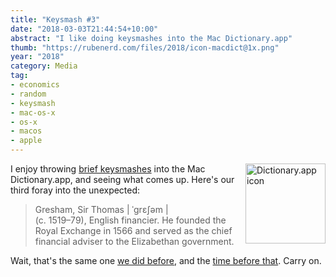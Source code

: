```yaml
---
title: "Keysmash #3"
date: "2018-03-03T21:44:54+10:00"
abstract: "I like doing keysmashes into the Mac Dictionary.app"
thumb: "https://rubenerd.com/files/2018/icon-macdict@1x.png"
year: "2018"
category: Media
tag:
- economics
- random
- keysmash
- mac-os-x
- os-x
- macos
- apple
---
```

<p><img src="https://rubenerd.com/files/2018/icon-macdict@1x.png" srcset="https://rubenerd.com/files/2018/icon-macdict@1x.png 1x, https://rubenerd.com/files/2018/icon-macdict@2x.png 2x" alt="Dictionary.app icon" style="width:128px; height:128px; float:right; margin:0 0 1em 0" /></p>

I enjoy throwing [brief keysmashes] into the Mac Dictionary.app, and seeing what comes up. Here's our third foray into the unexpected:

> Gresham, Sir Thomas | ˈɡrɛʃəm |  
> (c. 1519–79), English financier. He founded the Royal Exchange in 1566
> and served as the chief financial adviser to the Elizabethan government.

Wait, that's the same one [we did before], and the [time before that]. Carry on.

[time before that]: https://rubenerd.com/keysmash-gresham/
[brief keysmashes]: https://rubenerd.com/tag/keysmash/
[we did before]: https://rubenerd.com/keysmash-02/

